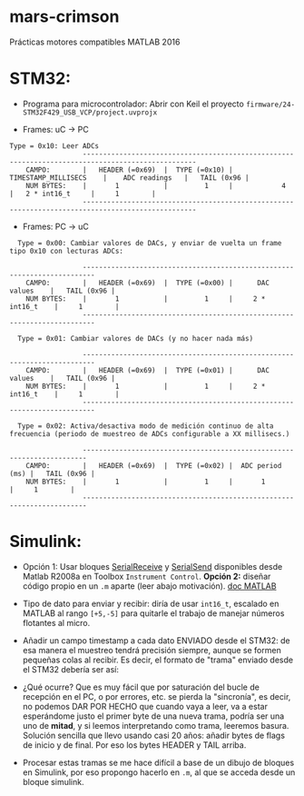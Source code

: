 # mars-crimson
Prácticas motores compatibles MATLAB 2016

# STM32: 

  * Programa para microcontrolador: Abrir con Keil el proyecto `firmware/24-STM32F429_USB_VCP/project.uvprojx`
  
  * Frames: uC -> PC
  
```
Type = 0x10: Leer ADCs
				  --------------------------------------------------------------------------------------------------
	CAMPO:        |   HEADER (=0x69)  |  TYPE (=0x10) |  TIMESTAMP_MILLISECS    |    ADC readings   |   TAIL (0x96 |
	NUM BYTES:    |       1           |         1     |            4            |   2 * int16_t     |     1        |
				  --------------------------------------------------------------------------------------------------
```
  
  * Frames: PC -> uC
  
```
  Type = 0x00: Cambiar valores de DACs, y enviar de vuelta un frame tipo 0x10 con lecturas ADCs:
  
				  -------------------------------------------------------------------------
	CAMPO:        |   HEADER (=0x69)  |  TYPE (=0x00) |      DAC values    |   TAIL (0x96 |
	NUM BYTES:    |       1           |         1     |     2 * int16_t    |     1        |
				  -------------------------------------------------------------------------

  Type = 0x01: Cambiar valores de DACs (y no hacer nada más)
  
				  -------------------------------------------------------------------------
	CAMPO:        |   HEADER (=0x69)  |  TYPE (=0x01) |      DAC values    |   TAIL (0x96 |
	NUM BYTES:    |       1           |         1     |     2 * int16_t    |     1        |
				  -------------------------------------------------------------------------

  Type = 0x02: Activa/desactiva modo de medición continuo de alta frecuencia (periodo de muestreo de ADCs configurable a XX millisecs.)
  
				  -----------------------------------------------------------------------
	CAMPO:        |   HEADER (=0x69)  |  TYPE (=0x02) |  ADC period (ms) |   TAIL (0x96 |
	NUM BYTES:    |       1           |         1     |       1          |     1        |
				  -----------------------------------------------------------------------
```


# Simulink:

  * Opción 1: Usar bloques [SerialReceive](https://es.mathworks.com/help/instrument/serialreceive.html) y [SerialSend](https://es.mathworks.com/help/instrument/serialsend.html) disponibles desde Matlab R2008a en Toolbox `Instrument Control`. **Opción 2:** diseñar código propio en un `.m` aparte (leer abajo motivación). [doc MATLAB](https://es.mathworks.com/videos/incorporating-matlab-algorithms-into-a-simulink-model-69028.html)
  * Tipo de dato para enviar y recibir: diría de usar `int16_t`, escalado en MATLAB al rango `[+5,-5]` para quitarle el trabajo de manejar números flotantes al micro. 
  * Añadir un campo timestamp a cada dato ENVIADO desde el STM32: de esa manera el muestreo tendrá precisión siempre, aunque se formen pequeñas colas al recibir. Es decir, el formato de "trama" enviado desde el STM32 debería ser así: 


  * ¿Qué ocurre? Que es muy fácil que por saturación del bucle de recepción en el PC, o por errores, etc. se pierda la "sincronía", es decir, no podemos DAR POR HECHO que cuando vaya a leer, va a estar esperándome justo el primer byte de una nueva trama, podría ser una uno de **mitad**, y si leemos interpretando como trama, leeremos basura. Solución sencilla que llevo usando casi 20 años: añadir bytes de flags de inicio y de final. Por eso los bytes HEADER y TAIL arriba. 
  * Procesar estas tramas se me hace difícil a base de un dibujo de bloques en Simulink, por eso propongo hacerlo en `.m`, al que se acceda desde un bloque simulink.
    
  


